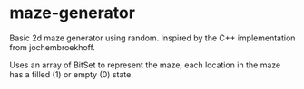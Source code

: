 # maze-generator

Basic 2d maze generator using random. Inspired by the C++ implementation from jochembroekhoff.

Uses an array of BitSet to represent the maze, each location in the maze has a filled (1) or empty (0) state.
